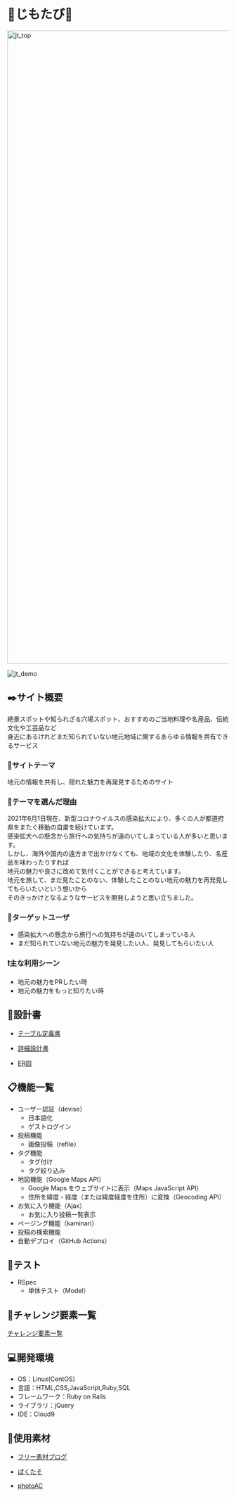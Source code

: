 # :handbag:じもたび:handbag:

<img width="1440" alt="jt_top" src="https://user-images.githubusercontent.com/78731929/123567263-aed72d80-d7fc-11eb-8936-f81aeb4126ed.png">

![jt_demo](https://user-images.githubusercontent.com/78731929/123581063-13eb4d00-d816-11eb-9cc0-064954ff0144.gif)

## :black_nib:サイト概要
絶景スポットや知られざる穴場スポット、おすすめのご当地料理や名産品、伝統文化や工芸品など  
身近にあるけれどまだ知られていない地元地域に関するあらゆる情報を共有できるサービス  

### :mega:サイトテーマ
地元の情報を共有し、隠れた魅力を再発見するためのサイト

### :thought_balloon:テーマを選んだ理由
2021年6月1日現在、新型コロナウイルスの感染拡大により、多くの人が都道府県をまたぐ移動の自粛を続けています。  
感染拡大への懸念から旅行への気持ちが遠のいてしまっている人が多いと思います。  
しかし、海外や国内の遠方まで出かけなくても、地域の文化を体験したり、名産品を味わったりすれば  
地元の魅力や良さに改めて気付くことができると考えています。  
地元を旅して、まだ見たことのない、体験したことのない地元の魅力を再発見してもらいたいという想いから  
そのきっかけとなるようなサービスを開発しようと思い立ちました。  

### :busts_in_silhouette:ターゲットユーザ
* 感染拡大への懸念から旅行への気持ちが遠のいてしまっている人  
* まだ知られていない地元の魅力を発見したい人、発見してもらいたい人  

### :exclamation:主な利用シーン
* 地元の魅力をPRしたい時  
* 地元の魅力をもっと知りたい時  

## :page_facing_up:設計書
* [テーブル定義書](https://docs.google.com/spreadsheets/d/1VM6QD9EQiTuTyAFOofIaC3fqfjNhObXaFDNfPOC31io/edit?usp=sharing)

* [詳細設計書](https://docs.google.com/spreadsheets/d/1rCL9-8wE-GLDfJ0CcCVcn4DBeaqopzvbOcJGxBY1QvY/edit?usp=sharing)

* [ER図](https://drive.google.com/file/d/1tZh4HRx65gmpRIa9W8cx6RMiD9tL5HVu/view?usp=sharing)

## :clipboard:機能一覧
* ユーザー認証（devise）
  * 日本語化
  * ゲストログイン
* 投稿機能
  * 画像投稿（refile）
* タグ機能
  * タグ付け
  * タグ絞り込み
* 地図機能（Google Maps API）
  * Google Maps をウェブサイトに表示（Maps JavaScript API）
  * 住所を緯度・経度（または緯度経度を住所）に変換（Geocoding API）
* お気に入り機能（Ajax）
  * お気に入り投稿一覧表示
* ページング機能（kaminari）
* 投稿の検索機能
* 自動デプロイ（GitHub Actions）

## :pencil:テスト
* RSpec
  * 単体テスト（Model）

## :memo:チャレンジ要素一覧
[チャレンジ要素一覧](https://docs.google.com/spreadsheets/d/1bqjuwU3awUpVLLA4hL59Zucu-KbCZacArA0iaqQYe4Q/edit?usp=sharing)

## :computer:開発環境
- OS：Linux(CentOS)
- 言語：HTML,CSS,JavaScript,Ruby,SQL
- フレームワーク：Ruby on Rails
- ライブラリ：jQuery
- IDE：Cloud9

## :open_file_folder:使用素材
* [フリー素材ブログ](https://www.shoshinsha-design.com/) 

* [ぱくたそ](https://www.pakutaso.com/)  

* [photoAC](https://www.photo-ac.com/)
